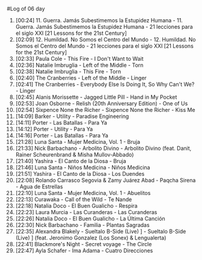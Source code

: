 #Log of 06 day

1. [00:24] 11. Guerra. Jamás Subestimemos la Estupidez Humana - 11. Guerra. Jamás Subestimemos la Estupidez Humana - 21 lecciones para el siglo XXI [21 Lessons for the 21st Century]
1. [02:09] 12. Humildad. No Somos el Centro del Mundo - 12. Humildad. No Somos el Centro del Mundo - 21 lecciones para el siglo XXI [21 Lessons for the 21st Century]
1. [02:33] Paula Cole - This Fire - I Don't Want to Wait
1. [02:36] Natalie Imbruglia - Left of the Middle - Torn
1. [02:38] Natalie Imbruglia - This Fire - Torn
1. [02:40] The Cranberries - Left of the Middle - Linger
1. [02:41] The Cranberries - Everybody Else Is Doing It, So Why Can't We? - Linger
1. [02:45] Alanis Morissette - Jagged Little Pill - Hand in My Pocket
1. [02:53] Joan Osborne - Relish (20th Anniversary Edition) - One of Us
1. [02:54] Sixpence None the Richer - Sixpence None the Richer - Kiss Me
1. [14:09] Barker - Utility - Paradise Engineering
1. [14:11] Porter - Las Batallas - Para Ya
1. [14:12] Porter - Utility - Para Ya
1. [14:16] Porter - Las Batallas - Para Ya
1. [21:28] Luna Santa - Mujer Medicina, Vol. 1 - Bruja
1. [21:33] Nick Barbachano - Arbolito Divino - Arbolito Divino (feat. Danit, Rainer Scheurenbrand & Misha Mullov-Abbado)
1. [21:40] Yashira - El Canto de la Diosa - Bruja
1. [21:46] Luna Santa - Niños Medicina - Niños Medicina
1. [21:51] Yashira - El Canto de la Diosa - Los Duendes
1. [22:08] Rolando Carrasco Segovia & Zamy Juárez Abad - Paqcha Sirena - Agua de Estrellas
1. [22:10] Luna Santa - Mujer Medicina, Vol. 1 - Abuelitos
1. [22:13] Curawaka - Call of the Wild - Te Nande
1. [22:18] Natalia Doco - El Buen Gualicho - Respira
1. [22:23] Laura Murcia - Las Curanderas - Las Curanderas
1. [22:26] Natalia Doco - El Buen Gualicho - La Última Canción
1. [22:30] Nick Barbachano - Familia - Plantas Sagradas
1. [22:35] Alexandra Blakely - Sueltalo B-Side (Live) ] - Sueltalo B-Side (Live) ] (feat. Jeronimo Gonzalez (Los Sonex) & Lengualerta)
1. [22:41] Blackmore's Night - Secret voyage - The Circle
1. [22:47] Ayla Schafer - Ima Adama - Cuatro Direcciones

